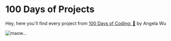 # 100 Days of Projects 
Hey, here you'll find every project from [100 Days of Coding: 🐍](https://www.udemy.com/course/100-days-of-code/) by Angela Wu 

![maow...](https://tenor.com/es-419/view/cat-computer-typing-fast-gif-5368357)

